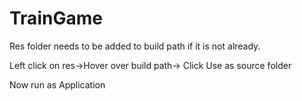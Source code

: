 # TrainGame

Res folder needs to be added to build path if it is not already.

Left click on res->Hover over build path-> Click Use as source folder

Now run as Application
